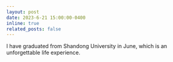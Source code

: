 ```yaml
---
layout: post
date: 2023-6-21 15:00:00-0400
inline: true
related_posts: false
---
```


I have graduated from Shandong University in June, which is an unforgettable life experience.
